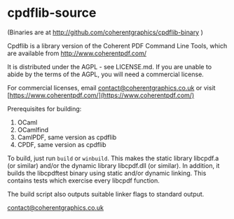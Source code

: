 cpdflib-source
==============

(Binaries are at http://github.com/coherentgraphics/cpdflib-binary )

Cpdflib is a library version of the Coherent PDF Command Line Tools, which are
available from http://www.coherentpdf.com/

It is distributed under the AGPL - see LICENSE.md. If you are unable to abide
by the terms of the AGPL, you will need a commercial license.

For commercial licenses, email
[contact@coherentgraphics.co.uk](mailto:contact@coherentgraphics.co.uk) or
visit [https://www.coherentpdf.com/](https://www.coherentpdf.com/)

Prerequisites for building:

1. OCaml
2. OCamlfind
3. CamlPDF, same version as cpdflib
4. CPDF, same version as cpdflib

To build, just run `build` or `winbuild`. This makes the static library
libcpdf.a (or similar) and/or the dynamic library libcpdf.dll (or similar). In
addition, it builds the libcpdftest binary using static and/or dynamic linking.
This contains tests which exercise every libcpdf function.

The build script also outputs suitable linker flags to standard output.

contact@coherentgraphics.co.uk

